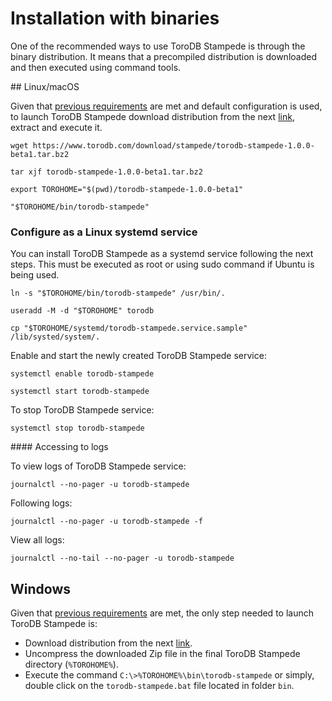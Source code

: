 <h1>Installation with binaries</h1>

One of the recommended ways to use ToroDB Stampede is through the binary distribution. It means that a precompiled distribution is downloaded and then executed using command tools.

## Linux/macOS

Given that [previous requirements](previous-requirements.md) are met and default configuration is used, to launch ToroDB Stampede download distribution from the next [link](https://www.torodb.com/download/stampede/torodb-stampede-1.0.0-beta1.tar.bz2), extract and execute it.

```no-highlight
wget https://www.torodb.com/download/stampede/torodb-stampede-1.0.0-beta1.tar.bz2

tar xjf torodb-stampede-1.0.0-beta1.tar.bz2

export TOROHOME="$(pwd)/torodb-stampede-1.0.0-beta1"

"$TOROHOME/bin/torodb-stampede"
```

### Configure as a Linux systemd service

You can install ToroDB Stampede as a systemd service following the next steps. This must be executed as root or using sudo command if Ubuntu is being used.

```no-highlight
ln -s "$TOROHOME/bin/torodb-stampede" /usr/bin/.

useradd -M -d "$TOROHOME" torodb

cp "$TOROHOME/systemd/torodb-stampede.service.sample" /lib/systed/system/.
```

Enable and start the newly created ToroDB Stampede service:

```no-highlight
systemctl enable torodb-stampede

systemctl start torodb-stampede
```

To stop ToroDB Stampede service:

```no-highlight
systemctl stop torodb-stampede
```

#### Accessing to logs

To view logs of ToroDB Stampede service:

```no-highlight
journalctl --no-pager -u torodb-stampede
```

Following logs:

```no-highlight
journalctl --no-pager -u torodb-stampede -f
```

View all logs:

```no-highlight
journalctl --no-tail --no-pager -u torodb-stampede
```


## Windows

Given that [previous requirements](previous-requirements.md#create-toropass-file) are met, the only step needed to launch ToroDB Stampede is:

* Download distribution from the next [link](https://www.torodb.com/download/stampede/torodb-stampede-1.0.0-beta1.zip).
* Uncompress the downloaded Zip file in the final ToroDB Stampede directory (`%TOROHOME%`).
* Execute the command `C:\>%TOROHOME%\bin\torodb-stampede` or simply, double click on the `torodb-stampede.bat` file located in folder `bin`.



